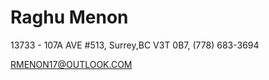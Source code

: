 Raghu Menon
===========
13733 - 107A AVE #513,
Surrey,BC V3T 0B7,
(778) 683-3694

[RMENON17@OUTLOOK.COM](mailto:rmenon17@outlook.com)
